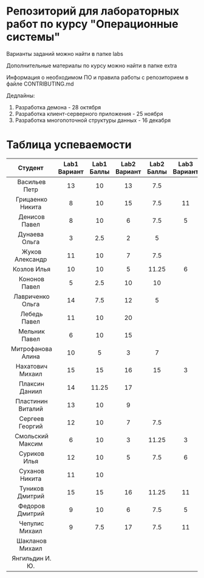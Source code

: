 # Репозиторий для лабораторных работ по курсу "Операционные системы"

Варианты заданий можно найти в папке labs

Дополнительные материалы по курсу можно найти в папке extra

Информация о необходимом ПО и правила работы с репозиторием в файле CONTRIBUTING.md

Дедлайны:
1. Разработка демона - 28 октября
2. Разработка клиент-серверного приложения - 25 ноября
3. Разработка многопоточной структуры данных - 16 декабря

# Таблица успеваемости
| Студент | Lab1 Вариант | Lab1 Баллы | Lab2 Вариант | Lab2 Баллы| Lab3 Вариант | Lab3 Баллы | Сумма |
| :---: | :---: | :---: | :---: | :---: | :---: | :---: | :---: |
| Васильев Петр |13|10|13|7.5|||17.5|
| Грицаенко Никита |8|10|15|7.5|11|5|22.5|
| Денисов Павел |8|10|6|7.5|5|7.5|25|
| Дунаева Ольга |3|2.5|2|5|||7.5|
| Жуков Александр |11|10|7|7.5|||17.5|
| Козлов Илья |10|10|5|11.25|6|7.5|28.75|
| Кононов Павел |5|2.5|10|10|||12.5|
| Лавриченко Ольга |14|7.5|12|5|||12.5|
| Лебедь Павел |11|10|20||||10|
| Мельник Павел |6|10|15||||10|
| Митрофанова Алина |10|5|3|7|||12|
| Нахатович Михаил |15|15|16|15|3|10|40|
| Плаксин Даниил |14|11.25|17||||11.25|
| Пластинин Виталий |13|10|9||||10|
| Сергеев Георгий |12|10|7|7.5|||17.5|
| Смольский Максим |6|10|3|11.25|3|5|26.25|
| Суриков Илья |12|10|5|7.5|6|5|22.5|
| Суханов Никита |11|10|||||10|
| Туников Дмитрий |15|15|16|11.25|11|11.25|37.5|
| Федоров Дмитрий |9|10|6|7.5|5|5|22.5|
| Чепулис Михаил |9|7.5|17|7.5|11|11.25|26.25|
| Шакланов Михаил ||||||||
| Янгильдин И. Ю. ||||||||
